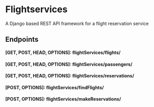 # Flightservices
A Django based REST API framework for a flight reservation service

## Endpoints
#### [GET, POST, HEAD, OPTIONS]: flightServices/flights/
#### [GET, POST, HEAD, OPTIONS]: flightServices/passengers/
#### [GET, POST, HEAD, OPTIONS]: flightServices/reservations/

#### [POST, OPTIONS]: flightServices/findFlights/
#### [POST, OPTIONS]: flightServices/makeReservations/